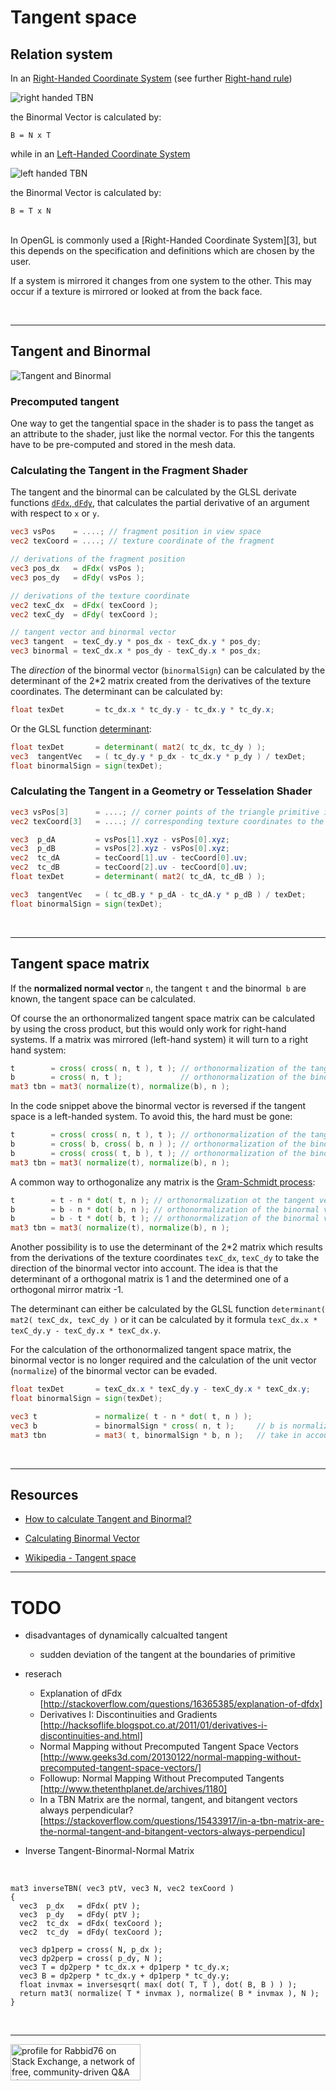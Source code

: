 # Tangent space


## Relation system

In an [Right-Handed Coordinate System][3] (see further [Right-hand rule][5])

![right handed TBN](image/right_hand_tbn.svg)

the Binormal Vector is calculated by:

    B = N x T

while in an [Left-Handed Coordinate System][4]

![left handed TBN](image/left_hand_tbn.svg)

the Binormal Vector is calculated by:

    B = T x N

<br/>
In OpenGL is commonly used a [Right-Handed Coordinate System][3], but this depends on the specification and definitions which are chosen by the user.

If a system is mirrored it changes from one system to the other. This may occur if a texture is mirrored or looked at from the back face.

<br/><hr/>

## Tangent and Binormal

![Tangent and Binormal](image/tangent_binormal.svg)

### Precomputed tangent

One way to get the tangential space in the shader is to pass the tanget as an attribute to the shader, just like the normal vector.
For this the tangents have to be pre-computed and stored in the mesh data.


### Calculating the Tangent in the Fragment Shader

The tangent and the binormal can be calculated by the GLSL derivate functions [`dFdx`, `dFdy`][6], that calculates the partial derivative of an argument with respect to `x` or `y`.

```glsl
vec3 vsPos    = ....; // fragment position in view space
vec2 texCoord = ....; // texture coordinate of the fragment

// derivations of the fragment position
vec3 pos_dx   = dFdx( vsPos );
vec3 pos_dy   = dFdy( vsPos );

// derivations of the texture coordinate
vec2 texC_dx  = dFdx( texCoord );
vec2 texC_dy  = dFdy( texCoord );

// tangent vector and binormal vector
vec3 tangent  = texC_dy.y * pos_dx - texC_dx.y * pos_dy;
vec3 binormal = texC_dx.x * pos_dy - texC_dy.x * pos_dx;
```

The *direction* of the binormal vector (`binormalSign`) can be calculated by the determinant of the 2*2 matrix created from the derivatives of the texture coordinates. The determinant can be calculated by:

```glsl
float texDet       = tc_dx.x * tc_dy.y - tc_dx.y * tc_dy.x;
```

Or the GLSL function [determinant][7]:

```glsl
float texDet       = determinant( mat2( tc_dx, tc_dy ) );
vec3  tangentVec   = ( tc_dy.y * p_dx - tc_dx.y * p_dy ) / texDet;
float binormalSign = sign(texDet);
```

### Calculating the Tangent in a Geometry or Tesselation Shader

```glsl
vec3 vsPos[3]      = ....; // corner points of the triangle primitive in view space
vec2 texCoord[3]   = ....; // corresponding texture coordinates to the corner points of the primitive

vec3  p_dA         = vsPos[1].xyz - vsPos[0].xyz;
vec3  p_dB         = vsPos[2].xyz - vsPos[0].xyz;
vec2  tc_dA        = tecCoord[1].uv - tecCoord[0].uv;
vec2  tc_dB        = tecCoord[2].uv - tecCoord[0].uv;
float texDet       = determinant( mat2( tc_dA, tc_dB ) );

vec3  tangentVec   = ( tc_dB.y * p_dA - tc_dA.y * p_dB ) / texDet;
float binormalSign = sign(texDet);
```

<br/><hr/>

## Tangent space matrix

If the **normalized normal vector** `n`, the tangent `t` and the binormal` b` are known, the tangent space can be calculated.

Of course the an orthonormalized tangent space matrix can be calculated by using the cross product,
but this would only work for right-hand systems. If a matrix was mirrored (left-hand system) it will turn to a right hand system:

```glsl
t        = cross( cross( n, t ), t ); // orthonormalization of the tangent vector
b        = cross( n, t );             // orthonormalization of the binormal vector may invert the binormal vector
mat3 tbn = mat3( normalize(t), normalize(b), n );
```

In the code snippet above the binormal vector is reversed if the tangent space is a left-handed system.
To avoid this, the hard must be gone:

```glsl
t        = cross( cross( n, t ), t ); // orthonormalization of the tangent vector
b        = cross( b, cross( b, n ) ); // orthonormalization of the binormal vectors to the normal vector 
b        = cross( cross( t, b ), t ); // orthonormalization of the binormal vectors to the tangent vector
mat3 tbn = mat3( normalize(t), normalize(b), n );
```

A common way to orthogonalize any matrix is the [Gram-Schmidt process][8]:

```glsl
t        = t - n * dot( t, n ); // orthonormalization ot the tangent vectors
b        = b - n * dot( b, n ); // orthonormalization of the binormal vectors to the normal vector 
b        = b - t * dot( b, t ); // orthonormalization of the binormal vectors to the tangent vector
mat3 tbn = mat3( normalize(t), normalize(b), n );
```

Another possibility is to use the determinant of the 2*2 matrix which results from the derivations of the texture coordinates `texC_dx`, `texC_dy`
to take the direction of the binormal vector into account. The idea is that the determinant of a orthogonal matrix is 1 and the determined one of a orthogonal mirror matrix -1.

The determinant can either be calculated by the GLSL function `determinant( mat2( texC_dx, texC_dy )`
or it can be calculated by it formula `texC_dx.x * texC_dy.y - texC_dy.x * texC_dx.y`.

For the calculation of the orthonormalized tangent space matrix, the binormal vector is no longer required and the calculation of the unit vector
(`normalize`) of the binormal vector can be evaded.

```glsl
float texDet       = texC_dx.x * texC_dy.y - texC_dy.x * texC_dx.y;
float binormalSign = sign(texDet);

vec3 t             = normalize( t - n * dot( t, n ) );
vec3 b             = binormalSign * cross( n, t );     // b is normalized because n and t are orthonormalized unit vectors
mat3 tbn           = mat3( t, binormalSign * b, n );   // take in account the direction of the binormal vector
```

<br/><hr/>
## Resources

- [How to calculate Tangent and Binormal?][1]
- [Calculating Binormal Vector][2]
- [Wikipedia - Tangent space][3] 

  
  [1]: https://stackoverflow.com/questions/5255806/how-to-calculate-tangent-and-binormal/44901073#44901073
  [2]: https://stackoverflow.com/questions/47117083/calculating-binormal-vector/47121567#47121567
  [3]: http://mathworld.wolfram.com/Right-HandedCoordinateSystem.html
  [4]: http://mathworld.wolfram.com/Left-HandedCoordinateSystem.html
  [5]: https://en.wikipedia.org/wiki/Right-hand_rule
  [6]: https://www.khronos.org/registry/OpenGL-Refpages/gl4/html/dFdx.xhtml
  [7]: https://www.khronos.org/registry/OpenGL-Refpages/gl4/html/determinant.xhtml
  [8]: https://en.wikipedia.org/wiki/Gram%E2%80%93Schmidt_process
  [9]: https://en.wikipedia.org/wiki/Tangent_space
 

-------------------

# TODO

- disadvantages of dynamically calcualted tangent
  - sudden deviation of the tangent at the boundaries of primitive 

- reserach

  - Explanation of dFdx [http://stackoverflow.com/questions/16365385/explanation-of-dfdx]
  - Derivatives I: Discontinuities and Gradients [http://hacksoflife.blogspot.co.at/2011/01/derivatives-i-discontinuities-and.html]
  - Normal Mapping without Precomputed Tangent Space Vectors [http://www.geeks3d.com/20130122/normal-mapping-without-precomputed-tangent-space-vectors/]
  - Followup: Normal Mapping Without Precomputed Tangents [http://www.thetenthplanet.de/archives/1180]
  - In a TBN Matrix are the normal, tangent, and bitangent vectors always perpendicular? [https://stackoverflow.com/questions/15433917/in-a-tbn-matrix-are-the-normal-tangent-and-bitangent-vectors-always-perpendicu]

- Inverse Tangent-Binormal-Normal Matrix

<br/>

    mat3 inverseTBN( vec3 ptV, vec3 N, vec2 texCoord )
    {
      vec3  p_dx   = dFdx( ptV );
      vec3  p_dy   = dFdy( ptV );
      vec2  tc_dx  = dFdx( texCoord );
      vec2  tc_dy  = dFdy( texCoord );

      vec3 dp1perp = cross( N, p_dx );
      vec3 dp2perp = cross( p_dy, N );
      vec3 T = dp2perp * tc_dx.x + dp1perp * tc_dy.x;
      vec3 B = dp2perp * tc_dx.y + dp1perp * tc_dy.y;
      float invmax = inversesqrt( max( dot( T, T ), dot( B, B ) ) );
      return mat3( normalize( T * invmax ), normalize( B * invmax ), N );
    }


<br/><hr/>

<a href="https://stackexchange.com/users/7322082/rabbid76"><img src="https://stackexchange.com/users/flair/7322082.png" width="208" height="58" alt="profile for Rabbid76 on Stack Exchange, a network of free, community-driven Q&amp;A sites" title="profile for Rabbid76 on Stack Exchange, a network of free, community-driven Q&amp;A sites" /></a>

